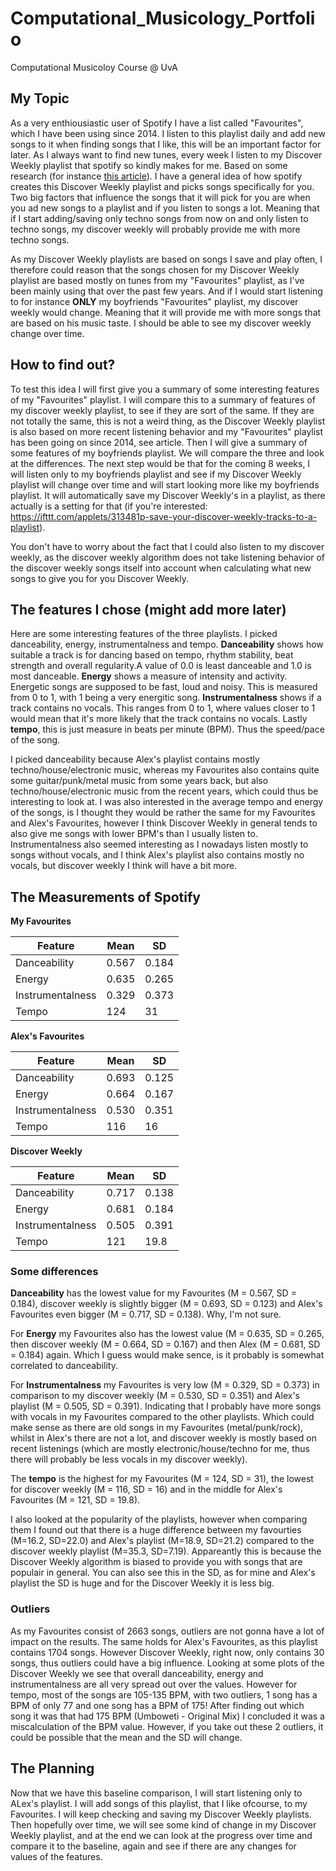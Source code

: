# Computational_Musicology_Portfolio
Computational Musicoloy Course @ UvA

## My Topic
As a very enthiousiastic user of Spotify I have a list called "Favourites", which I have been using since 2014. I listen to this playlist daily and add new songs to it when finding songs that I like, this will be an important factor for later. As I always want to find new tunes, every week I listen to my Discover Weekly playlist that spotify so kindly makes for me. Based on some research (for instance [this article](https://qz.com/571007/the-magic-that-makes-spotifys-discover-weekly-playlists-so-damn-good/)). I have a general idea of how spotify creates this Discover Weekly playlist and picks songs specifically for you. Two big factors that influence the songs that it will pick for you are when you ad new songs to a playlist and if you listen to songs a lot. Meaning that if I start adding/saving only techno songs from now on and only listen to techno songs, my discover weekly will probably provide me with more techno songs.

As my Discover Weekly playlists are based on songs I save and play often, I therefore could reason that the songs chosen for my Discover Weekly playlist are based mostly on tunes from my "Favourites" playlist, as I've been mainly using that over the past few years. And if I would start listening to for instance **ONLY** my boyfriends "Favourites" playlist, my discover weekly would change. Meaning that it will provide me with more songs that are based on his music taste. I should be able to see my discover weekly change over time.

## How to find out?
To test this idea I will first give you a summary of some interesting features of my "Favourites" playlist. I will compare this to a summary of features of my discover weekly playlist, to see if they are sort of the same. If they are not totally the same, this is not a weird thing, as the Discover Weekly playlist is also based on more recent listening behavior and my "Favourites" playlist has been going on since 2014, see article. Then I will give a summary of some features of my boyfriends playlist. We will compare the three and look at the differences. The next step would be that for the coming 8 weeks, I will listen only to my boyfriends playlist and see if my Discover Weekly playlist will change over time and will start looking more like my boyfriends playlist. It will automatically save my Discover Weekly's in a playlist, as there actually is a setting for that (if you're interested: <https://ifttt.com/applets/313481p-save-your-discover-weekly-tracks-to-a-playlist>).

You don't have to worry about the fact that I could also listen to my discover weekly, as the discover weekly algorithm does not take listening behavior of the discover weekly songs itself into account when calculating what new songs to give you for you Discover Weekly.

## The features I chose (might add more later)
Here are some interesting features of the three playlists. I picked danceability, energy, instrumentalness and tempo. **Danceability** shows how suitable a track is for dancing based on tempo, rhythm stability, beat strength and overall regularity.A value of 0.0 is least danceable and 1.0 is most danceable. **Energy** shows a measure of intensity and activity. Energetic songs are supposed to be fast, loud and noisy. This is measured from 0 to 1, with 1 being a very energitic song. **Instrumentalness** shows if a track contains no vocals. This ranges from 0 to 1, where values closer to 1 would mean that it's more likely that the track contains no vocals. Lastly **tempo**, this is just measure in beats per minute (BPM). Thus the speed/pace of the song.

I picked danceability because Alex's playlist contains mostly techno/house/electronic music, whereas my Favourites also contains quite some guitar/punk/metal music from some years back, but also  techno/house/electronic music from the recent years, which could thus be interesting to look at. I was also interested in the average tempo and energy of the songs, is I thought they would be rather the same for my Favourites and Alex's Favourites, however I think Discover Weekly in general tends to also give me songs with lower BPM's than I usually listen to. Instrumentalness also seemed interesting as I nowadays listen mostly to songs without vocals, and I think Alex's playlist also contains mostly no vocals, but discover weekly I think will have a bit more.

## The Measurements of Spotify 

**My Favourites**

|Feature   |Mean   |SD   |
|---|---|---|
| Danceability  | 0.567  |0.184   |
| Energy  | 0.635  |  0.265  |
| Instrumentalness  | 0.329   | 0.373  |
| Tempo  |  124  | 31  |
  

**Alex's Favourites**

| Feature  |Mean   |SD   |
|---|---|---|
| Danceability  | 0.693   |0.125   |
| Energy  | 0.664   |  0.167  |
| Instrumentalness  | 0.530    | 0.351  |
| Tempo  |   116   | 16   |


**Discover Weekly**

|Feature   |Mean   |SD   |
|---|---|---|
| Danceability  | 0.717   |0.138   |
| Energy  | 0.681  |  0.184  |
| Instrumentalness  | 0.505  | 0.391  |
| Tempo  |  121 | 19.8   |

### Some differences

**Danceability** has the lowest value for my Favourites (M = 0.567, SD = 0.184), discover weekly is slightly bigger (M = 0.693, SD = 0.123) and Alex's Favourites even bigger (M = 0.717, SD = 0.138). Why, I'm not sure.

For **Energy** my Favourites also has the lowest value (M = 0.635, SD = 0.265, then discover weekly (M = 0.664, SD = 0.167) and then Alex (M = 0.681, SD = 0.184) again. Which I guess would make sence, is it probably is somewhat correlated to danceability.

For **Instrumentalness** my Favourites is very low (M = 0.329, SD = 0.373) in comparison to my discover weekly (M = 0.530, SD = 0.351) and Alex's playlist (M = 0.505, SD = 0.391). Indicating that I probably have more songs with vocals in my Favourites compared to the other playlists. Which could make sense as there are old songs in my Favourites (metal/punk/rock), whilst in Alex's there are not a lot, and discover weekly is mostly based on recent listenings (which are mostly electronic/house/techno for me, thus there will probably be less vocals in my discover weekly).

The **tempo** is the highest for my Favourites (M = 124, SD = 31), the lowest for discover weekly (M = 116, SD = 16) and in the middle for Alex's Favourites (M = 121, SD = 19.8). 

I also looked at the popularity of the playlists, however when comparing them I found out that there is a huge difference between my favourties (M=16.2, SD=22.0) and Alex's playlist (M=18.9, SD=21.2) compared to the discover weekly playlist (M=35.3, SD=7.19). Appareantly this is because the Discover Weekly algorithm is biased to provide you with songs that are populair in general. You can also see this in the SD, as for mine and Alex's playlist the SD is huge and for the Discover Weekly it is less big.

### Outliers
As my Favourites consist of 2663 songs, outliers are not gonna have a lot of impact on the results. The same holds for Alex's Favourites, as this playlist contains 1704 songs. However Discover Weekly, right now, only contains 30 songs, thus outliers could have a big influence. Looking at some plots of the Discover Weekly we see that overall danceability, energy and instrumentalness are all very spread out over the values. However for tempo, most of the songs are 105-135 BPM, with two outliers, 1 song has a BPM of only 77 and one song has a BPM of 175! After finding out which song it was that had 175 BPM (Umboweti - Original Mix) I concluded it was a miscalculation of the BPM value. However, if you take out these 2 outliers, it could be possible that the mean and the SD will change.


## The Planning
Now that we have this baseline comparison, I will start listening only to ALex's playlist. I will add songs of this playlist, that I like ofcourse, to my Favourites. I will keep checking and saving my Discover Weekly playlists. Then hopefully over time, we will see some kind of change in my Discover Weekly playlist, and at the end we can look at the progress over time and compare it to the baseline, again and see if there are any changes for values of the features.

